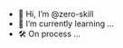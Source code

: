 - 👋 Hi, I’m @zero-skill
- 🌱 I’m currently learning ...
- 🛠️ On process ...

<!---
zero-skill/zero-skill is a ✨ special ✨ repository because its `README.md` (this file) appears on your GitHub profile.
You can click the Preview link to take a look at your changes.
--->
